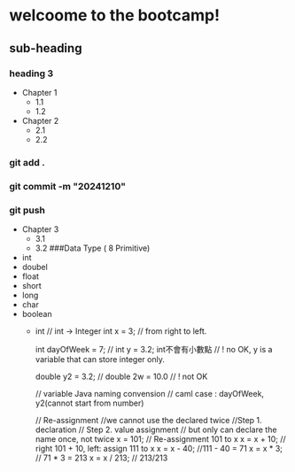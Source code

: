 # welcoome to the bootcamp!

## sub-heading 
### heading 3
- Chapter 1
  - 1.1
  - 1.2
- Chapter 2 
  - 2.1
  - 2.2
### git add .
### git commit -m "20241210"
### git push
- Chapter 3
  - 3.1
  - 3.2
###Data Type ( 8 Primitive)
- int 
- doubel 
- float
- short 
- long 
- char
- boolean
  - int 
    // int -> Integer
    int x = 3; 
    // from right to left.

    
    int dayOfWeek = 7;
    // int y = 3.2; int不會有小數點
    // ! no OK, y is a variable that can store integer only.

    double y2 = 3.2;
    // double 2w = 10.0 // ! not OK

    // variable Java naming convension
    // caml case : dayOfWeek, y2(cannot start from number)

    // Re-assignment 
    //we cannot use the declared twice
    //Step 1. declaration
    // Step 2. value assignment 
    // but only can declare the name once, not twice
    x = 101; // Re-assignment 101 to x
    x = x + 10; // right 101 + 10, left: assign 111 to x
    x = x - 40; //111 - 40 = 71
    x = x * 3; // 71 * 3 = 213
    x = x / 213; // 213/213